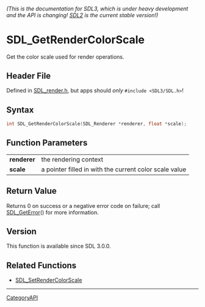 ###### (This is the documentation for SDL3, which is under heavy development and the API is changing! [SDL2](https://wiki.libsdl.org/SDL2/) is the current stable version!)
# SDL_GetRenderColorScale

Get the color scale used for render operations.

## Header File

Defined in [SDL_render.h](https://github.com/libsdl-org/SDL/blob/main/include/SDL3/SDL_render.h), but apps should _only_ `#include <SDL3/SDL.h>`!

## Syntax

```c
int SDL_GetRenderColorScale(SDL_Renderer *renderer, float *scale);

```

## Function Parameters

|                  |                                                        |
| ---------------- | ------------------------------------------------------ |
| **renderer**     | the rendering context                                  |
| **scale**        | a pointer filled in with the current color scale value |

## Return Value

Returns 0 on success or a negative error code on failure; call
[SDL_GetError](SDL_GetError)() for more information.

## Version

This function is available since SDL 3.0.0.

## Related Functions

* [SDL_SetRenderColorScale](SDL_SetRenderColorScale)

----
[CategoryAPI](CategoryAPI)


